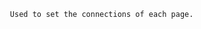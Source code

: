                       Used to set the connections of each page.
<?xml version="1.0"?>
<!-- 
    Note: As an alternative to hand editing this file you can use the 
    web admin tool to configure settings for your application. Use
    the Website->Asp.Net Configuration option in Visual Studio.
    A full list of settings and comments can be found in 
    machine.config.comments usually located in 
    \Windows\Microsoft.Net\Framework\v2.x\Config 
-->
<configuration>
	<appSettings>
		<add key="ConnStr" value="data source=RAMYA-2DCA5B123;database=BloodBequeathFederalAgent;integrated security=sspi"/>
	</appSettings>
	<connectionStrings>
  <add name="BloodDonationAgentConnectionString" connectionString="Data Source=RAMYA-2DCA5B123;Initial Catalog=BloodDonationAgent;integrated security=sspi"
   providerName="System.Data.SqlClient" />
 </connectionStrings>
	<system.web>
		<!-- 
            Set compilation debug="true" to insert debugging 
            symbols into the compiled page. Because this 
            affects performance, set this value to true only 
            during development.
        -->
		<compilation debug="true">
			<assemblies>
				<add assembly="System.Design, Version=2.0.0.0, Culture=neutral, PublicKeyToken=B03F5F7F11D50A3A"/>
				<add assembly="System.Web.Extensions, Version=1.0.61025.0, Culture=neutral, PublicKeyToken=31BF3856AD364E35"/>
				<add assembly="System.Web.Extensions.Design, Version=1.0.61025.0, Culture=neutral, PublicKeyToken=31BF3856AD364E35"/>
				<add assembly="System.Windows.Forms, Version=2.0.0.0, Culture=neutral, PublicKeyToken=B77A5C561934E089"/></assemblies></compilation>
		<!--
            The <authentication> section enables configuration 
            of the security authentication mode used by 
            ASP.NET to identify an incoming user. 
        -->
		<authentication mode="Windows"/>
		<!--
            The <customErrors> section enables configuration 
            of what to do if/when an unhandled error occurs 
            during the execution of a request. Specifically, 
            it enables developers to configure html error pages 
            to be displayed in place of a error stack trace.

        <customErrors mode="RemoteOnly" defaultRedirect="GenericErrorPage.htm">
            <error statusCode="403" redirect="NoAccess.htm" />
            <error statusCode="404" redirect="FileNotFound.htm" />
        </customErrors>
        -->
	</system.web>
</configuration>

                                        User Login Form
using System;
using System.Data;
using System.Configuration;
using System.Collections;
using System.Web;
using System.Web.Security;
using System.Web.UI;
using System.Web.UI.WebControls;
using System.Web.UI.WebControls.WebParts;
using System.Web.UI.HtmlControls;
public partial class Login : System.Web.UI.Page
{
    CheckUser user = new CheckUser();
    UserAccountBusinessLayer account = new UserAccountBusinessLayer();
    OrganizationAccountBusinessLayer org = new OrganizationAccountBusinessLayer();
    protected void Page_Load(object sender, EventArgs e)
    {
        txtUsername.Focus();
    }

    protected void btnLogin_Click(object sender, EventArgs e)
    {
        try
        {
            user.Username = txtUsername.Text;
            user.Password = txtPassword.Text;
            //Check User
            
            if (user.GetUser() == true)
            {
                account.Username = txtUsername.Text;
                DataSet ds = new DataSet();
                ds = account.GetAccountId();
                string AcId = ds.Tables[0].Rows[0][0].ToString();
                Session["username"] = txtUsername.Text;
                Session["Acid"] = AcId;
                DataSet ds1 = new DataSet();
                account.Accountid =int.Parse(AcId);
                ds1 = account.GetAddressId();
                Session["addid"] = ds1.Tables[0].Rows[0][0].ToString();
                Response.Redirect("~/Donor/DonorHome.aspx");
            }
            else
                Image2.Visible = true;
            lblMsg.Text = "Your Login Attempt Is Failed Plz try Again....!";
            txtPassword.Text = "";
            txtUsername.Focus();
            //Checking Organization
            if (user.GetOrganization() == true)
            {
                account.Username = txtUsername.Text;
                DataSet ds = new DataSet();
                ds = account.GetAccountId();
                string AcId = ds.Tables[0].Rows[0][0].ToString();
                Session["username"] = txtUsername.Text;
                Session["Acid"] = AcId;
                DataSet ds1 = new DataSet();
                org.Orgid =int.Parse(AcId);
                ds1 = org.GetOrgAddressId();
                Session["addid"]=ds1.Tables[0].Rows[0][0].ToString();
                Response.Redirect("~/Organization/OrganizationHome.aspx");
            }
            else
                Image2.Visible = true;
            lblMsg.Text = "Your Login Atempt Is Failed Plz try Again....!";
            txtPassword.Text = "";
            txtUsername.Focus();
            //Employee Checking
            if (user.CheckEmployee() == true)
            {
                account.Username = txtUsername.Text;
                DataSet ds = new DataSet();
                ds = account.GetAccountId();
                string AcId = ds.Tables[0].Rows[0][0].ToString();
                Session["username"] = txtUsername.Text;
                Session["Acid"] = AcId;
                Response.Redirect("~/CallCenter/CallCenterHome.aspx");
            }
       
    }
}
# blood-bank-management-system
